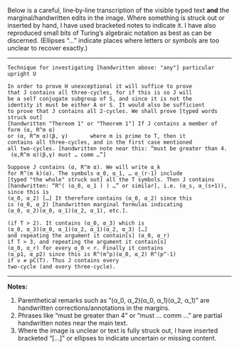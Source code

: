 Below is a careful, line‐by‐line transcription of the visible typed text **and** the marginal/handwritten edits in the image. Where something is struck out or inserted by hand, I have used bracketed notes to indicate it. I have also reproduced small bits of Turing’s algebraic notation as best as can be discerned. (Ellipses “…” indicate places where letters or symbols are too unclear to recover exactly.)

---

```
Technique for investigating [handwritten above: "any"] particular upright U
```

```
In order to prove H unexceptional it will suffice to prove
that J contains all three-cycles, for if this is so J will
be a self conjugate subgroup of S, and since it is not the
identity it must be either A or S. It would also be sufficient
to prove that J contains all 2-cycles. We shall prove [typed words struck out]
[handwritten "Thereom 1" or "Theorem 1"] If J contains a member of form (α, R^m α)
or (α, R^m α)(β, γ)       where m is prime to T, then it
contains all three-cycles, and in the first case mentioned
all two-cycles. [handwritten note near this: “must be greater than 4.
 (α,R^m α)(β,γ) must … comm …”]
```

```
Suppose J contains (α, R^m α). We will write α_k
for R^(m k)(α). The symbols α_0, α_1, … α_(r-1) include
[typed "the whole" struck out] all the T symbols. Then J contains
[handwritten: “R^( (α_0, α_1 ) ) …” or similar], i.e. (α_s, α_(s+1)), since this is
(α_0, α_2) […] It therefore contains (α_0, α_2) since this
is (α_0, α_2) [handwritten marginal formulas indicating
(α_0, α_2)(α_0, α_1)(α_2, α_1), etc.].
```

```
(if T > 2). It contains (α_0, α_3) which is
(α_0, α_3)(α_0, α_1)(α_2, α_1)(α_2, α_3) […]
and repeating the argument it contain[s] (α_0, α_r)
if T > 3, and repeating the argument it contain[s]
(α_0, α_r) for every α_0 < r. Finally it contains
(α_p1, α_p2) since this is R^(m^p)(α_0, α_2) R^(p^-1)
if ν ≠ pC(T). Thus J contains every
two-cycle (and every three-cycle).
```

---

**Notes:**

1.  Parenthetical remarks such as “(α_0, α_2)(α_0, α_1)(α_2, α_1)” are handwritten corrections/annotations in the margins.  
2.  Phrases like “must be greater than 4” or “must … comm …” are partial handwritten notes near the main text.  
3.  Where the image is unclear or text is fully struck out, I have inserted bracketed “[…]” or ellipses to indicate uncertain or missing content.